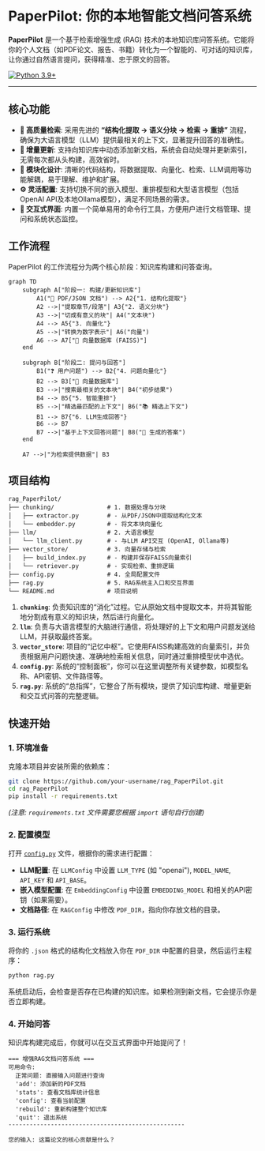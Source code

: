 # PaperPilot: 你的本地智能文档问答系统

**PaperPilot** 是一个基于检索增强生成 (RAG) 技术的本地知识库问答系统。它能将你的个人文档（如PDF论文、报告、书籍）转化为一个智能的、可对话的知识库，让你通过自然语言提问，获得精准、忠于原文的回答。

[![Python 3.9+](https://img.shields.io/badge/python-3.9+-blue.svg)](https://www.python.org/downloads/release/python-390/)

---

## 核心功能

*   **🚀 高质量检索**: 采用先进的 **“结构化提取 -> 语义分块 -> 检索 -> 重排”** 流程，确保为大语言模型（LLM）提供最相关的上下文，显著提升回答的准确性。
*   **🔁 增量更新**: 支持向知识库中动态添加新文档，系统会自动处理并更新索引，无需每次都从头构建，高效省时。
*   **🧩 模块化设计**: 清晰的代码结构，将数据提取、向量化、检索、LLM调用等功能解耦，易于理解、维护和扩展。
*   **⚙️ 灵活配置**: 支持切换不同的嵌入模型、重排模型和大型语言模型（包括OpenAI API及本地Ollama模型），满足不同场景的需求。
*   **💬 交互式界面**: 内置一个简单易用的命令行工具，方便用户进行文档管理、提问和系统状态监控。

## 工作流程

PaperPilot 的工作流程分为两个核心阶段：知识库构建和问答查询。


```mermaid
graph TD
    subgraph A["阶段一: 构建/更新知识库"]
        A1("📄 PDF/JSON 文档") --> A2{"1. 结构化提取"}
        A2 -->|"提取章节/段落"| A3{"2. 语义分块"}
        A3 -->|"切成有意义的块"| A4("文本块")
        A4 --> A5{"3. 向量化"}
        A5 -->|"转换为数字表示"| A6("向量")
        A6 --> A7["💾 向量数据库 (FAISS)"]
    end

    subgraph B["阶段二: 提问与回答"]
        B1("❓ 用户问题") --> B2{"4. 问题向量化"}
        B2 --> B3["💾 向量数据库"]
        B3 -->|"搜索最相关的文本块"| B4("初步结果")
        B4 --> B5{"5. 智能重排"}
        B5 -->|"精选最匹配的上下文"| B6("📚 精选上下文")
        B1 --> B7{"6. LLM生成回答"}
        B6 --> B7
        B7 -->|"基于上下文回答问题"| B8("🤖 生成的答案")
    end

    A7 -->|"为检索提供数据"| B3
```

## 项目结构

```
rag_PaperPilot/
├── chunking/               # 1. 数据处理与分块
│   ├── extractor.py        # - 从PDF/JSON中提取结构化文本
│   └── embedder.py         # - 将文本块向量化
├── llm/                    # 2. 大语言模型
│   └── llm_client.py       # - 与LLM API交互 (OpenAI, Ollama等)
├── vector_store/           # 3. 向量存储与检索
│   ├── build_index.py      # - 构建并保存FAISS向量索引
│   └── retriever.py        # - 实现检索、重排逻辑
├── config.py               # 4. 全局配置文件
├── rag.py                  # 5. RAG系统主入口和交互界面
└── README.md               # 项目说明
```

1.  **`chunking`**: 负责知识库的“消化”过程。它从原始文档中提取文本，并将其智能地分割成有意义的知识块，然后进行向量化。
2.  **`llm`**: 负责与大语言模型的大脑进行通信，将处理好的上下文和用户问题发送给LLM，并获取最终答案。
3.  **`vector_store`**: 项目的“记忆中枢”。它使用FAISS构建高效的向量索引，并负责根据用户问题快速、准确地检索相关信息，同时通过重排模型优中选优。
4.  **`config.py`**: 系统的“控制面板”，你可以在这里调整所有关键参数，如模型名称、API密钥、文件路径等。
5.  **`rag.py`**: 系统的“总指挥”，它整合了所有模块，提供了知识库构建、增量更新和交互式问答的完整逻辑。

## 快速开始

### 1. 环境准备

克隆本项目并安装所需的依赖库：

```bash
git clone https://github.com/your-username/rag_PaperPilot.git
cd rag_PaperPilot
pip install -r requirements.txt 
```
*(注意: `requirements.txt` 文件需要您根据 `import` 语句自行创建)*

### 2. 配置模型

打开 [`config.py`](rag_PaperPilot/config.py) 文件，根据你的需求进行配置：

*   **LLM配置**: 在 `LLMConfig` 中设置 `LLM_TYPE` (如 "openai"), `MODEL_NAME`, `API_KEY` 和 `API_BASE`。
*   **嵌入模型配置**: 在 `EmbeddingConfig` 中设置 `EMBEDDING_MODEL` 和相关的API密钥（如果需要）。
*   **文档路径**: 在 `RAGConfig` 中修改 `PDF_DIR`，指向你存放文档的目录。

### 3. 运行系统

将你的 `.json` 格式的结构化文档放入你在 `PDF_DIR` 中配置的目录，然后运行主程序：

```bash
python rag.py
```

系统启动后，会检查是否存在已构建的知识库。如果检测到新文档，它会提示你是否立即构建。

### 4. 开始问答

知识库构建完成后，你就可以在交互式界面中开始提问了！

```
=== 增强RAG文档问答系统 ===
可用命令:
  正常问题: 直接输入问题进行查询
  'add': 添加新的PDF文档
  'stats': 查看文档库统计信息
  'config': 查看当前配置
  'rebuild': 重新构建整个知识库
  'quit': 退出系统
--------------------------------------------------

您的输入: 这篇论文的核心贡献是什么？